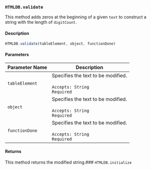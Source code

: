 ### `HTMLDB.validate`

This method adds zeros at the beginning of a given `text` to construct a string with the length of `digitCount`.

#### Description

```javascript
HTMLDB.validate(tableElement, object, functionDone)
```

#### Parameters

| Parameter Name             | Description                               |
| -------------------------- | ----------------------------------------- |
| `tableElement` | Specifies the text to be modified.<br><br>`Accepts: String`<br>`Required` |
| `object` | Specifies the text to be modified.<br><br>`Accepts: String`<br>`Required` |
| `functionDone` | Specifies the text to be modified.<br><br>`Accepts: String`<br>`Required` |

#### Returns

This method returns the modified string.### `HTMLDB.initialize`

